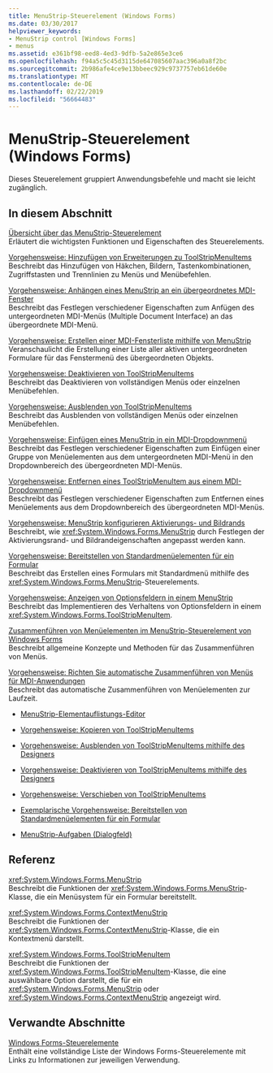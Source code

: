 ```yaml
---
title: MenuStrip-Steuerelement (Windows Forms)
ms.date: 03/30/2017
helpviewer_keywords:
- MenuStrip control [Windows Forms]
- menus
ms.assetid: e361bf98-eed8-4ed3-9dfb-5a2e865e3ce6
ms.openlocfilehash: f94a5c5c45d3115de647085607aac396a0a8f2bc
ms.sourcegitcommit: 2b986afe4ce9e13bbeec929c9737757eb61de60e
ms.translationtype: MT
ms.contentlocale: de-DE
ms.lasthandoff: 02/22/2019
ms.locfileid: "56664483"
---
```

# <a name="menustrip-control-windows-forms"></a>MenuStrip-Steuerelement (Windows Forms)
Dieses Steuerelement gruppiert Anwendungsbefehle und macht sie leicht zugänglich.  
  
## <a name="in-this-section"></a>In diesem Abschnitt  
 [Übersicht über das MenuStrip-Steuerelement](../../../../docs/framework/winforms/controls/menustrip-control-overview-windows-forms.md)  
 Erläutert die wichtigsten Funktionen und Eigenschaften des Steuerelements.  
  
 [Vorgehensweise: Hinzufügen von Erweiterungen zu ToolStripMenuItems](../../../../docs/framework/winforms/controls/how-to-add-enhancements-to-toolstripmenuitems.md)  
 Beschreibt das Hinzufügen von Häkchen, Bildern, Tastenkombinationen, Zugriffstasten und Trennlinien zu Menüs und Menübefehlen.  
  
 [Vorgehensweise: Anhängen eines MenuStrip an ein übergeordnetes MDI-Fenster](../../../../docs/framework/winforms/controls/how-to-append-a-menustrip-to-an-mdi-parent-window-windows-forms.md)  
 Beschreibt das Festlegen verschiedener Eigenschaften zum Anfügen des untergeordneten MDI-Menüs (Multiple Document Interface) an das übergeordnete MDI-Menü.  
  
 [Vorgehensweise: Erstellen einer MDI-Fensterliste mithilfe von MenuStrip](../../../../docs/framework/winforms/controls/how-to-create-an-mdi-window-list-with-menustrip-windows-forms.md)  
 Veranschaulicht die Erstellung einer Liste aller aktiven untergeordneten Formulare für das Fenstermenü des übergeordneten Objekts.  
  
 [Vorgehensweise: Deaktivieren von ToolStripMenuItems](../../../../docs/framework/winforms/controls/how-to-disable-toolstripmenuitems.md)  
 Beschreibt das Deaktivieren von vollständigen Menüs oder einzelnen Menübefehlen.  
  
 [Vorgehensweise: Ausblenden von ToolStripMenuItems](../../../../docs/framework/winforms/controls/how-to-hide-toolstripmenuitems.md)  
 Beschreibt das Ausblenden von vollständigen Menüs oder einzelnen Menübefehlen.  
  
 [Vorgehensweise: Einfügen eines MenuStrip in ein MDI-Dropdownmenü](../../../../docs/framework/winforms/controls/how-to-insert-a-menustrip-into-an-mdi-drop-down-menu-windows-forms.md)  
 Beschreibt das Festlegen verschiedener Eigenschaften zum Einfügen einer Gruppe von Menüelementen aus dem untergeordneten MDI-Menü in den Dropdownbereich des übergeordneten MDI-Menüs.  
  
 [Vorgehensweise: Entfernen eines ToolStripMenuItem aus einem MDI-Dropdownmenü](../../../../docs/framework/winforms/controls/how-to-remove-a-toolstripmenuitem-from-an-mdi-drop-down-menu-windows-forms.md)  
 Beschreibt das Festlegen verschiedener Eigenschaften zum Entfernen eines Menüelements aus dem Dropdownbereich des übergeordneten MDI-Menüs.  
  
 [Vorgehensweise: MenuStrip konfigurieren Aktivierungs- und Bildrands](../../../../docs/framework/winforms/controls/how-to-configure-menustrip-check-margins-and-image-margins.md)  
 Beschreibt, wie <xref:System.Windows.Forms.MenuStrip> durch Festlegen der Aktivierungsrand- und Bildrandeigenschaften angepasst werden kann.  
  
 [Vorgehensweise: Bereitstellen von Standardmenüelementen für ein Formular](../../../../docs/framework/winforms/controls/how-to-provide-standard-menu-items-to-a-form.md)  
 Beschreibt das Erstellen eines Formulars mit Standardmenü mithilfe des <xref:System.Windows.Forms.MenuStrip>-Steuerelements.  
  
 [Vorgehensweise: Anzeigen von Optionsfeldern in einem MenuStrip](../../../../docs/framework/winforms/controls/how-to-display-option-buttons-in-a-menustrip-windows-forms.md)  
 Beschreibt das Implementieren des Verhaltens von Optionsfeldern in einem <xref:System.Windows.Forms.ToolStripMenuItem>.  
  
 [Zusammenführen von Menüelementen im MenuStrip-Steuerelement von Windows Forms](../../../../docs/framework/winforms/controls/merging-menu-items-in-the-windows-forms-menustrip-control.md)  
 Beschreibt allgemeine Konzepte und Methoden für das Zusammenführen von Menüs.  
  
 [Vorgehensweise: Richten Sie automatische Zusammenführen von Menüs für MDI-Anwendungen](../../../../docs/framework/winforms/controls/how-to-set-up-automatic-menu-merging-for-mdi-applications.md)  
 Beschreibt das automatische Zusammenführen von Menüelementen zur Laufzeit.  
  
-   [MenuStrip-Elementauflistungs-Editor](https://docs.microsoft.com/previous-versions/visualstudio/visual-studio-2010/ms233625(v=vs.100))  
  
-   [Vorgehensweise: Kopieren von ToolStripMenuItems](how-to-copy-toolstripmenuitems.md)  
  
-   [Vorgehensweise: Ausblenden von ToolStripMenuItems mithilfe des Designers](how-to-hide-toolstripmenuitems-using-the-designer.md)  
  
-   [Vorgehensweise: Deaktivieren von ToolStripMenuItems mithilfe des Designers](how-to-disable-toolstripmenuitems-using-the-designer.md)  
  
-   [Vorgehensweise: Verschieben von ToolStripMenuItems](how-to-move-toolstripmenuitems.md)  
  
-   [Exemplarische Vorgehensweise: Bereitstellen von Standardmenüelementen für ein Formular](walkthrough-providing-standard-menu-items-to-a-form.md)  
  
-   [MenuStrip-Aufgaben (Dialogfeld)](https://docs.microsoft.com/previous-versions/visualstudio/visual-studio-2010/ms233645(v=vs.100))  
  
## <a name="reference"></a>Referenz  
 <xref:System.Windows.Forms.MenuStrip>  
 Beschreibt die Funktionen der <xref:System.Windows.Forms.MenuStrip>-Klasse, die ein Menüsystem für ein Formular bereitstellt.  
  
 <xref:System.Windows.Forms.ContextMenuStrip>  
 Beschreibt die Funktionen der <xref:System.Windows.Forms.ContextMenuStrip>-Klasse, die ein Kontextmenü darstellt.  
  
 <xref:System.Windows.Forms.ToolStripMenuItem>  
 Beschreibt die Funktionen der <xref:System.Windows.Forms.ToolStripMenuItem>-Klasse, die eine auswählbare Option darstellt, die für ein <xref:System.Windows.Forms.MenuStrip> oder <xref:System.Windows.Forms.ContextMenuStrip> angezeigt wird.  
  
## <a name="related-sections"></a>Verwandte Abschnitte  
 [Windows Forms-Steuerelemente](../../../../docs/framework/winforms/controls/controls-to-use-on-windows-forms.md)  
 Enthält eine vollständige Liste der Windows Forms-Steuerelemente mit Links zu Informationen zur jeweiligen Verwendung.
